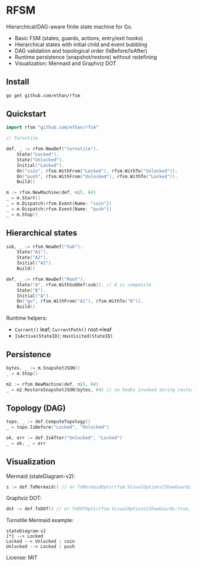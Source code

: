 # RFSM

Hierarchical/DAG-aware finite state machine for Go.

- Basic FSM (states, guards, actions, entry/exit hooks)
- Hierarchical states with initial child and event bubbling
- DAG validation and topological order (IsBefore/IsAfter)
- Runtime persistence (snapshot/restore) without redefining
- Visualization: Mermaid and Graphviz DOT

## Install

```bash
go get github.com/ethan/rfsm
```

## Quickstart

```go
import rfsm "github.com/ethan/rfsm"

// Turnstile

def, _ := rfsm.NewDef("turnstile").
	State("Locked").
	State("Unlocked").
	Initial("Locked").
	On("coin", rfsm.WithFrom("Locked"), rfsm.WithTo("Unlocked")).
	On("push", rfsm.WithFrom("Unlocked"), rfsm.WithTo("Locked")).
	Build()

m := rfsm.NewMachine(def, nil, 64)
_ = m.Start()
_ = m.Dispatch(rfsm.Event{Name: "coin"})
_ = m.Dispatch(rfsm.Event{Name: "push"})
_ = m.Stop()
```

## Hierarchical states

```go
sub, _ := rfsm.NewDef("Sub").
	State("A1").
	State("A2").
	Initial("A1").
	Build()

def, _ := rfsm.NewDef("Root").
	State("A", rfsm.WithSubDef(sub)). // A is composite
	State("B").
	Initial("A").
	On("go", rfsm.WithFrom("A1"), rfsm.WithTo("B")).
	Build()
```

Runtime helpers:
- `Current()` leaf; `CurrentPath()` root→leaf
- `IsActive(StateID)`; `HasVisited(StateID)`

## Persistence

```go
bytes, _ := m.SnapshotJSON()
_ = m.Stop()

m2 := rfsm.NewMachine(def, nil, 64)
_ = m2.RestoreSnapshotJSON(bytes, 64) // no hooks invoked during restore
```

## Topology (DAG)

```go
topo, _ := def.ComputeTopology()
_ = topo.IsBefore("Locked", "Unlocked")

ok, err := def.IsAfter("Unlocked", "Locked")
_ = ok; _ = err
```

## Visualization

Mermaid (stateDiagram-v2):

```go
s := def.ToMermaid() // or ToMermaidOpts(rfsm.VisualOptions{ShowGuards:true, ShowActions:true})
```

Graphviz DOT:

```go
dot := def.ToDOT() // or ToDOTOpts(rfsm.VisualOptions{ShowGuards:true, ShowActions:true})
```

Turnstile Mermaid example:

```mermaid
stateDiagram-v2
[*] --> Locked
Locked --> Unlocked : coin
Unlocked --> Locked : push
```



License: MIT
